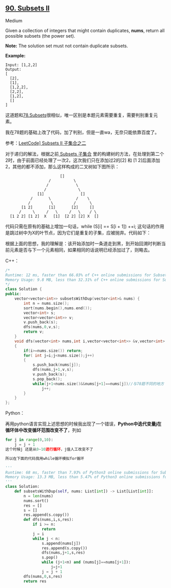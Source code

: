 ## [90. Subsets II](https://leetcode.com/problems/subsets-ii/)

Medium

Given a collection of integers that might contain duplicates, **nums**, return all possible subsets (the power set).

**Note:** The solution set must not contain duplicate subsets.

**Example:**

```
Input: [1,2,2]
Output:
[
  [2],
  [1],
  [1,2,2],
  [2,2],
  [1,2],
  []
]
```

这道题和[78.Subsets](https://leetcode.com/problems/subsets/)很相似，唯一区别是本题元素需要重复，需要判别重复元素。

我在78题的基础上改了代码，加了判别，但是一直wa，无奈只能依靠百度了。

参考：[LeetCode\] Subsets II 子集合之二](https://www.cnblogs.com/grandyang/p/4310964.html)

对于递归的解法，根据之前[ Subsets 子集合](http://www.cnblogs.com/grandyang/p/4309345.html) 里的构建树的方法，在处理到第二个2时，由于前面已经处理了一次2，这次我们只在添加过2的[2] 和 [1 2]后面添加2，其他的都不添加，那么这样构成的二叉树如下图所示：



```
                        []        
                   /          \        
                  /            \     
                 /              \
              [1]                []
           /       \           /    \
          /         \         /      \        
       [1 2]       [1]       [2]     []
      /     \     /   \     /   \    / \
  [1 2 2] [1 2]  X   [1]  [2 2] [2] X  []
```

 

代码只需在原有的基础上增加一句话，while (S[i] == S[i + 1]) ++i; 这句话的作用是跳过树中为X的叶节点，因为它们是重复的子集，应被抛弃。代码如下：



根据上面的思想，我的理解是：该开始添加时一条道走到黑，到开始回溯时判断当前元素是否与下一个元素相同，如果相同的话说明已经添加过了，则略去。

C++：

```c++
/*
Runtime: 12 ms, faster than 66.03% of C++ online submissions for Subsets II.
Memory Usage: 9.8 MB, less than 32.31% of C++ online submissions for Subsets II.
*/
class Solution {
public:
    vector<vector<int>> subsetsWithDup(vector<int>& nums) {
        int n = nums.size();
        sort(nums.begin(),nums.end());
        vector<int> s;
        vector<vector<int>> v;
        v.push_back(s);
        dfs(nums,0,v,s);
        return v;
    }
    void dfs(vector<int> nums,int i,vector<vector<int>> &v,vector<int> s)
    {
        if(i>=nums.size()) return;
        for( int j=i;j<nums.size();j++)
        {
            s.push_back(nums[j]);
            dfs(nums,j+1,v,s);
            v.push_back(s);
            s.pop_back();
            while(j+1<nums.size()&&nums[j+1]==nums[j])//与78题不同的地方
                j++;
        }   
    }
};
```



 Python：

再用python语言实现上述思想的时候我出现了一个错误，**Python中迭代变量j在循环体中改变循环范围改变不了**，列如 

```python
for j in range(0,10):
    j = j + 1
这个时候j 还是从0~10进行循环，j值人工改变不了

所以在下面的代码我用while循环模拟for循环
```



```python
'''
Runtime: 68 ms, faster than 7.93% of Python3 online submissions for Subsets II.
Memory Usage: 13.3 MB, less than 5.47% of Python3 online submissions for Subsets II.
'''
class Solution:
    def subsetsWithDup(self, nums: List[int]) -> List[List[int]]:
        n = len(nums)
        nums.sort()
        res = []
        s = []
        res.append(s.copy())
        def dfs(nums,i,s,res):
            if i >= n:
                return
            j = i
            while j < n:
                s.append(nums[j])
                res.append(s.copy())
                dfs(nums,j+1,s,res)
                s.pop()
                while (j+1<n) and (nums[j]==nums[j+1]):
                    j=j+1
                j = j + 1
        dfs(nums,0,s,res)
        return res
    

                
```

